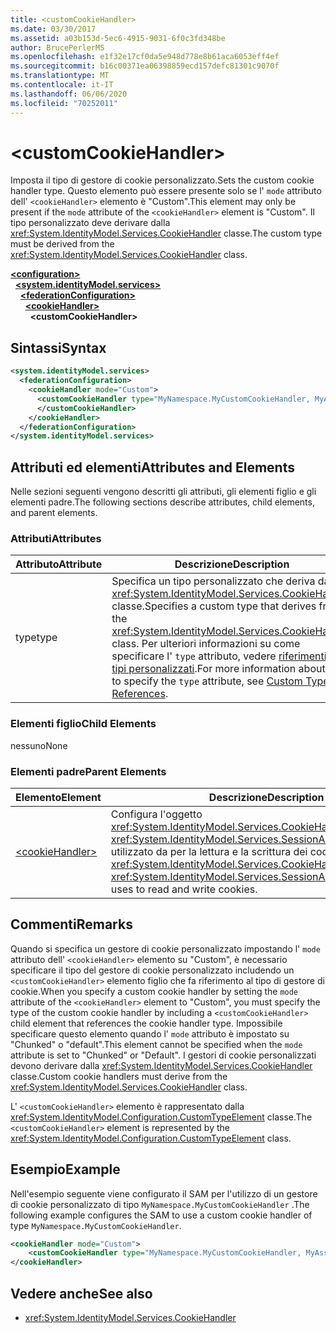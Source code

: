 ```yaml
---
title: <customCookieHandler>
ms.date: 03/30/2017
ms.assetid: a03b153d-5ec6-4915-9031-6f0c3fd348be
author: BrucePerlerMS
ms.openlocfilehash: e1f32e17cf0da5e948d778e8b61aca6053eff4ef
ms.sourcegitcommit: b16c00371ea06398859ecd157defc81301c9070f
ms.translationtype: MT
ms.contentlocale: it-IT
ms.lasthandoff: 06/06/2020
ms.locfileid: "70252011"
---
```

# \<customCookieHandler>
<span data-ttu-id="8a840-101">Imposta il tipo di gestore di cookie personalizzato.</span><span class="sxs-lookup"><span data-stu-id="8a840-101">Sets the custom cookie handler type.</span></span> <span data-ttu-id="8a840-102">Questo elemento può essere presente solo se l' `mode` attributo dell' `<cookieHandler>` elemento è "Custom".</span><span class="sxs-lookup"><span data-stu-id="8a840-102">This element may only be present if the `mode` attribute of the `<cookieHandler>` element is "Custom".</span></span> <span data-ttu-id="8a840-103">Il tipo personalizzato deve derivare dalla <xref:System.IdentityModel.Services.CookieHandler> classe.</span><span class="sxs-lookup"><span data-stu-id="8a840-103">The custom type must be derived from the <xref:System.IdentityModel.Services.CookieHandler> class.</span></span>  
  
[**\<configuration>**](../configuration-element.md)\
&nbsp;&nbsp;[**\<system.identityModel.services>**](system-identitymodel-services.md)\
&nbsp;&nbsp;&nbsp;&nbsp;[**\<federationConfiguration>**](federationconfiguration.md)\
&nbsp;&nbsp;&nbsp;&nbsp;&nbsp;&nbsp;[**\<cookieHandler>**](cookiehandler.md)\
&nbsp;&nbsp;&nbsp;&nbsp;&nbsp;&nbsp;&nbsp;&nbsp;**\<customCookieHandler>**  
  
## <a name="syntax"></a><span data-ttu-id="8a840-104">Sintassi</span><span class="sxs-lookup"><span data-stu-id="8a840-104">Syntax</span></span>  
  
```xml  
<system.identityModel.services>  
  <federationConfiguration>  
    <cookieHandler mode="Custom">  
      <customCookieHandler type="MyNamespace.MyCustomCookieHandler, MyAssembly" >  
      </customCookieHandler>  
    </cookieHandler>  
  </federationConfiguration>  
</system.identityModel.services>  
```  
  
## <a name="attributes-and-elements"></a><span data-ttu-id="8a840-105">Attributi ed elementi</span><span class="sxs-lookup"><span data-stu-id="8a840-105">Attributes and Elements</span></span>  
 <span data-ttu-id="8a840-106">Nelle sezioni seguenti vengono descritti gli attributi, gli elementi figlio e gli elementi padre.</span><span class="sxs-lookup"><span data-stu-id="8a840-106">The following sections describe attributes, child elements, and parent elements.</span></span>  
  
### <a name="attributes"></a><span data-ttu-id="8a840-107">Attributi</span><span class="sxs-lookup"><span data-stu-id="8a840-107">Attributes</span></span>  
  
|<span data-ttu-id="8a840-108">Attributo</span><span class="sxs-lookup"><span data-stu-id="8a840-108">Attribute</span></span>|<span data-ttu-id="8a840-109">Descrizione</span><span class="sxs-lookup"><span data-stu-id="8a840-109">Description</span></span>|  
|---------------|-----------------|  
|<span data-ttu-id="8a840-110">type</span><span class="sxs-lookup"><span data-stu-id="8a840-110">type</span></span>|<span data-ttu-id="8a840-111">Specifica un tipo personalizzato che deriva dalla <xref:System.IdentityModel.Services.CookieHandler> classe.</span><span class="sxs-lookup"><span data-stu-id="8a840-111">Specifies a custom type that derives from the <xref:System.IdentityModel.Services.CookieHandler> class.</span></span> <span data-ttu-id="8a840-112">Per ulteriori informazioni su come specificare l' `type` attributo, vedere [riferimenti ai tipi personalizzati](../windows-workflow-foundation/index.md).</span><span class="sxs-lookup"><span data-stu-id="8a840-112">For more information about how to specify the `type` attribute, see [Custom Type References](../windows-workflow-foundation/index.md).</span></span>|  
  
### <a name="child-elements"></a><span data-ttu-id="8a840-113">Elementi figlio</span><span class="sxs-lookup"><span data-stu-id="8a840-113">Child Elements</span></span>  
 <span data-ttu-id="8a840-114">nessuno</span><span class="sxs-lookup"><span data-stu-id="8a840-114">None</span></span>  
  
### <a name="parent-elements"></a><span data-ttu-id="8a840-115">Elementi padre</span><span class="sxs-lookup"><span data-stu-id="8a840-115">Parent Elements</span></span>  
  
|<span data-ttu-id="8a840-116">Elemento</span><span class="sxs-lookup"><span data-stu-id="8a840-116">Element</span></span>|<span data-ttu-id="8a840-117">Descrizione</span><span class="sxs-lookup"><span data-stu-id="8a840-117">Description</span></span>|  
|-------------|-----------------|  
|[\<cookieHandler>](cookiehandler.md)|<span data-ttu-id="8a840-118">Configura l'oggetto <xref:System.IdentityModel.Services.CookieHandler> <xref:System.IdentityModel.Services.SessionAuthenticationModule> utilizzato da per la lettura e la scrittura dei cookie.</span><span class="sxs-lookup"><span data-stu-id="8a840-118">Configures the <xref:System.IdentityModel.Services.CookieHandler> that the <xref:System.IdentityModel.Services.SessionAuthenticationModule> uses to read and write cookies.</span></span>|  
  
## <a name="remarks"></a><span data-ttu-id="8a840-119">Commenti</span><span class="sxs-lookup"><span data-stu-id="8a840-119">Remarks</span></span>  
 <span data-ttu-id="8a840-120">Quando si specifica un gestore di cookie personalizzato impostando l' `mode` attributo dell' `<cookieHandler>` elemento su "Custom", è necessario specificare il tipo del gestore di cookie personalizzato includendo un `<customCookieHandler>` elemento figlio che fa riferimento al tipo di gestore di cookie.</span><span class="sxs-lookup"><span data-stu-id="8a840-120">When you specify a custom cookie handler by setting the `mode` attribute of the `<cookieHandler>` element to "Custom", you must specify the type of the custom cookie handler by including a `<customCookieHandler>` child element that references the cookie handler type.</span></span> <span data-ttu-id="8a840-121">Impossibile specificare questo elemento quando l' `mode` attributo è impostato su "Chunked" o "default".</span><span class="sxs-lookup"><span data-stu-id="8a840-121">This element cannot be specified when the `mode` attribute is set to "Chunked" or "Default".</span></span> <span data-ttu-id="8a840-122">I gestori di cookie personalizzati devono derivare dalla <xref:System.IdentityModel.Services.CookieHandler> classe.</span><span class="sxs-lookup"><span data-stu-id="8a840-122">Custom cookie handlers must derive from the <xref:System.IdentityModel.Services.CookieHandler> class.</span></span>  
  
 <span data-ttu-id="8a840-123">L' `<customCookieHandler>` elemento è rappresentato dalla <xref:System.IdentityModel.Configuration.CustomTypeElement> classe.</span><span class="sxs-lookup"><span data-stu-id="8a840-123">The `<customCookieHandler>` element is represented by the <xref:System.IdentityModel.Configuration.CustomTypeElement> class.</span></span>  
  
## <a name="example"></a><span data-ttu-id="8a840-124">Esempio</span><span class="sxs-lookup"><span data-stu-id="8a840-124">Example</span></span>  
 <span data-ttu-id="8a840-125">Nell'esempio seguente viene configurato il SAM per l'utilizzo di un gestore di cookie personalizzato di tipo `MyNamespace.MyCustomCookieHandler` .</span><span class="sxs-lookup"><span data-stu-id="8a840-125">The following example configures the SAM to use a custom cookie handler of type `MyNamespace.MyCustomCookieHandler`.</span></span>  
  
```xml  
<cookieHandler mode="Custom">  
    <customCookieHandler type="MyNamespace.MyCustomCookieHandler, MyAssembly" />  
</cookieHandler>  
```  
  
## <a name="see-also"></a><span data-ttu-id="8a840-126">Vedere anche</span><span class="sxs-lookup"><span data-stu-id="8a840-126">See also</span></span>

- <xref:System.IdentityModel.Services.CookieHandler>
